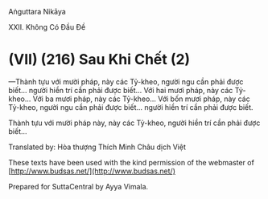  

Aṅguttara Nikāya

XXII. Không Có Ðầu Ðề

# (VII) (216) Sau Khi Chết (2)

—Thành tựu với mười pháp, này các Tỷ-kheo, người ngu cần phải được biết... người hiền trí cần phải được biết... Với hai mươi pháp, này các Tỷ-kheo... Với ba mươi pháp, này các Tỷ-kheo... Với bốn mươi pháp, này các Tỷ-kheo, người ngu cần phải được biết... người hiền trí cần phải được biết.

Thành tựu với mười pháp này, này các Tỷ-kheo, người hiền trí cần phải được biết...

Translated by: Hòa thượng Thích Minh Châu dịch Việt

These texts have been used with the kind permission of the webmaster of [http://www.budsas.net/](http://www.budsas.net/)

Prepared for SuttaCentral by Ayya Vimala.